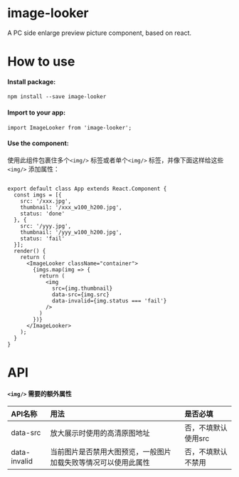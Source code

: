 # image-looker
A PC side enlarge preview picture component, based on react.

# How to use
#### Install package:
```
npm install --save image-looker
```
#### Import to your app:
```
import ImageLooker from 'image-looker';
```
#### Use the component:

使用此组件包裹住多个`<img/>` 标签或者单个`<img/>` 标签，并像下面这样给这些`<img/>` 添加属性：

```

export default class App extends React.Component {
  const imgs = [{
    src: '/xxx.jpg',
    thumbnail: '/xxx_w100_h200.jpg',
    status: 'done'
  }, {
    src: '/yyy.jpg',
    thumbnail: '/yyy_w100_h200.jpg',
    status: 'fail'
  }];
  render() {
    return (
      <ImageLooker className="container">
        {imgs.map(img => {
          return (
            <img
              src={img.thumbnail}
              data-src={img.src}
              data-invalid={img.status === 'fail'}
            />
          )
        })}    
      </ImageLooker>
    );
  }
}
```
# API

#### `<img/>` 需要的额外属性
|API名称|	用法|是否必填|
:-|:-|:-
|data-src| 放大展示时使用的高清原图地址|否，不填默认使用src|
|data-invalid| 当前图片是否禁用大图预览，一般图片加载失败等情况可以使用此属性|否，不填默认不禁用|
